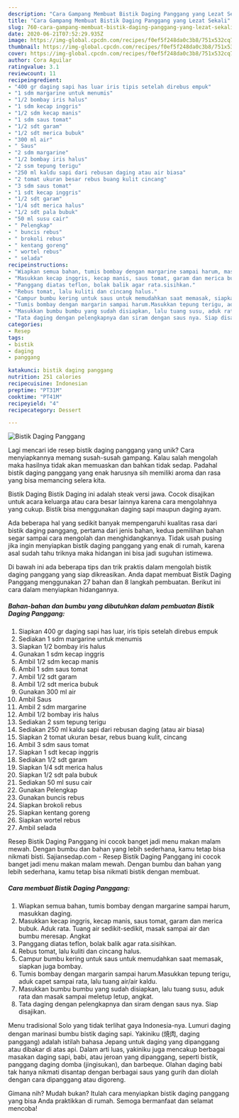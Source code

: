 ```yaml
---
description: "Cara Gampang Membuat Bistik Daging Panggang yang Lezat Sekali"
title: "Cara Gampang Membuat Bistik Daging Panggang yang Lezat Sekali"
slug: 760-cara-gampang-membuat-bistik-daging-panggang-yang-lezat-sekali
date: 2020-06-21T07:52:29.935Z
image: https://img-global.cpcdn.com/recipes/f0ef5f248da0c3b8/751x532cq70/bistik-daging-panggang-foto-resep-utama.jpg
thumbnail: https://img-global.cpcdn.com/recipes/f0ef5f248da0c3b8/751x532cq70/bistik-daging-panggang-foto-resep-utama.jpg
cover: https://img-global.cpcdn.com/recipes/f0ef5f248da0c3b8/751x532cq70/bistik-daging-panggang-foto-resep-utama.jpg
author: Cora Aguilar
ratingvalue: 3.1
reviewcount: 11
recipeingredient:
- "400 gr daging sapi has luar iris tipis setelah direbus empuk"
- "1 sdm margarine untuk menumis"
- "1/2 bombay iris halus"
- "1 sdm kecap inggris"
- "1/2 sdm kecap manis"
- "1 sdm saus tomat"
- "1/2 sdt garam"
- "1/2 sdt merica bubuk"
- "300 ml air"
- " Saus"
- "2 sdm margarine"
- "1/2 bombay iris halus"
- "2 ssm tepung terigu"
- "250 ml kaldu sapi dari rebusan daging atau air biasa"
- "2 tomat ukuran besar rebus buang kulit cincang"
- "3 sdm saus tomat"
- "1 sdt kecap inggris"
- "1/2 sdt garam"
- "1/4 sdt merica halus"
- "1/2 sdt pala bubuk"
- "50 ml susu cair"
- " Pelengkap"
- " buncis rebus"
- " brokoli rebus"
- " kentang goreng"
- " wortel rebus"
- " selada"
recipeinstructions:
- "Wiapkan semua bahan, tumis bombay dengan margarine sampai harum, masukkan daging."
- "Masukkan kecap inggris, kecap manis, saus tomat, garam dan merica bubuk. Aduk rata. Tuang air sedikit-sedikit, masak sampai air dan bumbu meresap. Angkat"
- "Panggang diatas teflon, bolak balik agar rata.sisihkan."
- "Rebus tomat, lalu kuliti dan cincang halus."
- "Campur bumbu kering untuk saus untuk memudahkan saat memasak, siapkan juga bombay."
- "Tumis bombay dengan margarin sampai harum.Masukkan tepung terigu, aduk capet sampai rata, lalu tuang air/air kaldu."
- "Masukkan bumbu bumbu yang sudah disiapkan, lalu tuang susu, aduk rata dan masak sampai meletup letup, angkat."
- "Tata daging dengan pelengkapnya dan siram dengan saus nya. Siap disajikan."
categories:
- Resep
tags:
- bistik
- daging
- panggang

katakunci: bistik daging panggang 
nutrition: 251 calories
recipecuisine: Indonesian
preptime: "PT31M"
cooktime: "PT41M"
recipeyield: "4"
recipecategory: Dessert

---
```



![Bistik Daging Panggang](https://img-global.cpcdn.com/recipes/f0ef5f248da0c3b8/751x532cq70/bistik-daging-panggang-foto-resep-utama.jpg)

Lagi mencari ide resep bistik daging panggang yang unik? Cara menyiapkannya memang susah-susah gampang. Kalau salah mengolah maka hasilnya tidak akan memuaskan dan bahkan tidak sedap. Padahal bistik daging panggang yang enak harusnya sih memiliki aroma dan rasa yang bisa memancing selera kita.

Bistik Daging Bistik Daging ini adalah steak versi jawa. Cocok disajikan untuk acara keluarga atau cara besar lainnya karena cara mengolahnya yang cukup. Bistik bisa menggunakan daging sapi maupun daging ayam.

Ada beberapa hal yang sedikit banyak mempengaruhi kualitas rasa dari bistik daging panggang, pertama dari jenis bahan, kedua pemilihan bahan segar sampai cara mengolah dan menghidangkannya. Tidak usah pusing jika ingin menyiapkan bistik daging panggang yang enak di rumah, karena asal sudah tahu triknya maka hidangan ini bisa jadi suguhan istimewa.


Di bawah ini ada beberapa tips dan trik praktis dalam mengolah bistik daging panggang yang siap dikreasikan. Anda dapat membuat Bistik Daging Panggang menggunakan 27 bahan dan 8 langkah pembuatan. Berikut ini cara dalam menyiapkan hidangannya.

<!--inarticleads1-->

##### Bahan-bahan dan bumbu yang dibutuhkan dalam pembuatan Bistik Daging Panggang:

1. Siapkan 400 gr daging sapi has luar, iris tipis setelah direbus empuk
1. Sediakan 1 sdm margarine untuk menumis
1. Siapkan 1/2 bombay iris halus
1. Gunakan 1 sdm kecap inggris
1. Ambil 1/2 sdm kecap manis
1. Ambil 1 sdm saus tomat
1. Ambil 1/2 sdt garam
1. Ambil 1/2 sdt merica bubuk
1. Gunakan 300 ml air
1. Ambil  Saus
1. Ambil 2 sdm margarine
1. Ambil 1/2 bombay iris halus
1. Sediakan 2 ssm tepung terigu
1. Sediakan 250 ml kaldu sapi dari rebusan daging (atau air biasa)
1. Siapkan 2 tomat ukuran besar, rebus buang kulit, cincang
1. Ambil 3 sdm saus tomat
1. Siapkan 1 sdt kecap inggris
1. Sediakan 1/2 sdt garam
1. Siapkan 1/4 sdt merica halus
1. Siapkan 1/2 sdt pala bubuk
1. Sediakan 50 ml susu cair
1. Gunakan  Pelengkap
1. Gunakan  buncis rebus
1. Siapkan  brokoli rebus
1. Siapkan  kentang goreng
1. Siapkan  wortel rebus
1. Ambil  selada


Resep Bistik Daging Panggang ini cocok banget jadi menu makan malam mewah. Dengan bumbu dan bahan yang lebih sederhana, kamu tetap bisa nikmati bisti. Sajiansedap.com - Resep Bistik Daging Panggang ini cocok banget jadi menu makan malam mewah. Dengan bumbu dan bahan yang lebih sederhana, kamu tetap bisa nikmati bistik dengan membuat. 

<!--inarticleads2-->

##### Cara membuat Bistik Daging Panggang:

1. Wiapkan semua bahan, tumis bombay dengan margarine sampai harum, masukkan daging.
1. Masukkan kecap inggris, kecap manis, saus tomat, garam dan merica bubuk. Aduk rata. Tuang air sedikit-sedikit, masak sampai air dan bumbu meresap. Angkat
1. Panggang diatas teflon, bolak balik agar rata.sisihkan.
1. Rebus tomat, lalu kuliti dan cincang halus.
1. Campur bumbu kering untuk saus untuk memudahkan saat memasak, siapkan juga bombay.
1. Tumis bombay dengan margarin sampai harum.Masukkan tepung terigu, aduk capet sampai rata, lalu tuang air/air kaldu.
1. Masukkan bumbu bumbu yang sudah disiapkan, lalu tuang susu, aduk rata dan masak sampai meletup letup, angkat.
1. Tata daging dengan pelengkapnya dan siram dengan saus nya. Siap disajikan.


Menu tradisional Solo yang tidak terlihat gaya Indonesia-nya. Lumuri daging dengan marinasi bumbu bistik daging sapi. Yakiniku (焼肉, daging panggang) adalah istilah bahasa Jepang untuk daging yang dipanggang atau dibakar di atas api. Dalam arti luas, yakiniku juga mencakup berbagai masakan daging sapi, babi, atau jeroan yang dipanggang, seperti bistik, panggang daging domba (jingisukan), dan barbeque. Olahan daging babi tak hanya nikmati disantap dengan berbagai saus yang gurih dan diolah dengan cara dipanggang atau digoreng. 

Gimana nih? Mudah bukan? Itulah cara menyiapkan bistik daging panggang yang bisa Anda praktikkan di rumah. Semoga bermanfaat dan selamat mencoba!
